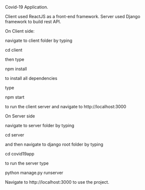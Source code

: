 Covid-19 Application.

Client used ReactJS as a front-end framework.
Server used Django framework to build rest API.

On Client side:

navigate to client folder by typing

cd client

then type

npm install

to install all dependencies

type

npm start

to run the client server and navigate to http://localhost:3000

On Server side

navigate to server folder by typing

cd server

and then navigate to django root folder by typing

cd covid19app

to run the server type

python manage.py runserver

Navigate to http://localhost:3000 to use the project.
